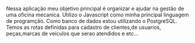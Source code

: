  Nessa aplicação meu objetivo principal é organizar e ajudar na gestão de uma oficina mecanica.
 Utilizo o Javascript como minha principal linguagem de programção.
 Como banco de dados estou utilizando o PostgreSQL.
 Temos as rotas definidas para cadastro de clientes,de usuarios, peças,marcas de veiculos que serao atendidos e etc...
 

